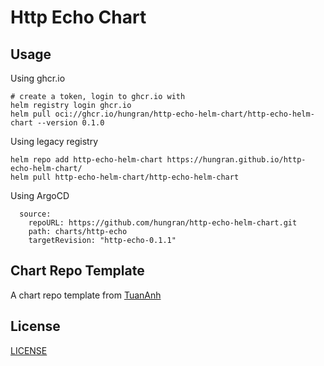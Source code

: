 # Http Echo Chart

## Usage

Using ghcr.io

```shell
# create a token, login to ghcr.io with
helm registry login ghcr.io
helm pull oci://ghcr.io/hungran/http-echo-helm-chart/http-echo-helm-chart --version 0.1.0
```

Using legacy registry

```shell
helm repo add http-echo-helm-chart https://hungran.github.io/http-echo-helm-chart/
helm pull http-echo-helm-chart/http-echo-helm-chart
```

Using ArgoCD
```shell
  source:
    repoURL: https://github.com/hungran/http-echo-helm-chart.git
    path: charts/http-echo
    targetRevision: "http-echo-0.1.1"
```

## Chart Repo Template

A chart repo template from [TuanAnh](https://github.com/tuananh/chart-repo-template)

## License

[LICENSE](./LICENSE)
